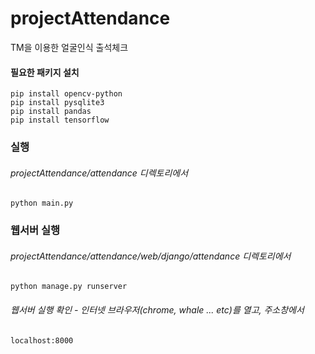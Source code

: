 # projectAttendance
TM을 이용한 얼굴인식 출석체크

#### 필요한 패키지 설치
    pip install opencv-python
    pip install pysqlite3
    pip install pandas
    pip install tensorflow

### 실행
###### projectAttendance/attendance 디렉토리에서
    python main.py

### 웹서버 실행
###### projectAttendance/attendance/web/django/attendance 디렉토리에서
    python manage.py runserver

###### 웹서버 실행 확인 - 인터넷 브라우저(chrome, whale ... etc)를 열고, 주소창에서
    localhost:8000